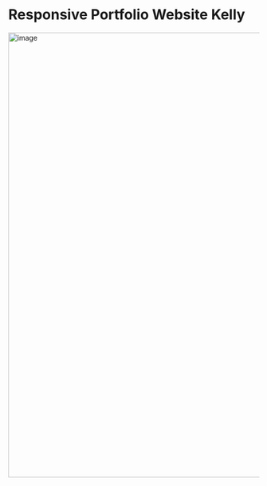 # Responsive Portfolio Website Kelly


<img width="892" alt="image" src="https://user-images.githubusercontent.com/78743080/160544038-8ca238d3-62b0-46a1-a327-e3c0c88d5fa9.png">

